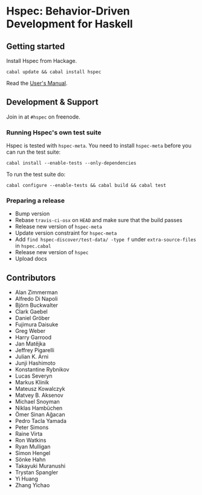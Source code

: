 # Hspec: Behavior-Driven Development for Haskell

## Getting started

Install Hspec from Hackage.

    cabal update && cabal install hspec

Read the [User's Manual](http://hspec.github.io/).

## Development & Support

Join in at `#hspec` on freenode.

### Running Hspec's own test suite

Hspec is tested with `hspec-meta`.  You need to install `hspec-meta` before you
can run the test suite:

    cabal install --enable-tests --only-dependencies

To run the test suite do:

    cabal configure --enable-tests && cabal build && cabal test

### Preparing a release

 - Bump version
 - Rebase `travis-ci-osx` on `HEAD` and make sure that the build passes
 - Release new version of `hspec-meta`
 - Update version constraint for `hspec-meta`
 - Add `find hspec-discover/test-data/ -type f` under `extra-source-files` in
   `hspec.cabal`
 - Release new version of `hspec`
 - Upload docs

## Contributors

 * Alan Zimmerman
 * Alfredo Di Napoli
 * Björn Buckwalter
 * Clark Gaebel
 * Daniel Gröber
 * Fujimura Daisuke
 * Greg Weber
 * Harry Garrood
 * Jan Matějka
 * Jeffrey Pigarelli
 * Julian K. Arni
 * Junji Hashimoto
 * Konstantine Rybnikov
 * Lucas Severyn
 * Markus Klinik
 * Mateusz Kowalczyk
 * Matvey B. Aksenov
 * Michael Snoyman
 * Niklas Hambüchen
 * Ömer Sinan Ağacan
 * Pedro Tacla Yamada
 * Peter Simons
 * Raine Virta
 * Ron Watkins
 * Ryan Mulligan
 * Simon Hengel
 * Sönke Hahn
 * Takayuki Muranushi
 * Trystan Spangler
 * Yi Huang
 * Zhang Yichao
